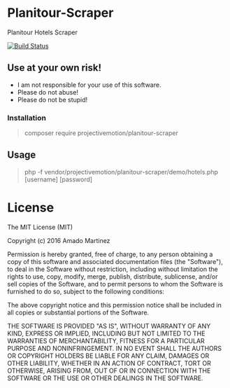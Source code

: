 # Planitour-Scraper
Planitour Hotels Scraper

[![Build Status](https://travis-ci.org/projectivemotion/planitour-scraper.svg?branch=master)](https://travis-ci.org/projectivemotion/planitour-scraper)


## Use at your own risk!
* I am not responsible for your use of this software.
* Please do not abuse!
* Please do not be stupid!


### Installation

> composer require projectivemotion/planitour-scraper

## Usage

> php -f vendor/projectivemotion/planitour-scraper/demo/hotels.php [username] [password]

# License
The MIT License (MIT)

Copyright (c) 2016 Amado Martinez

Permission is hereby granted, free of charge, to any person obtaining a copy
of this software and associated documentation files (the "Software"), to deal
in the Software without restriction, including without limitation the rights
to use, copy, modify, merge, publish, distribute, sublicense, and/or sell
copies of the Software, and to permit persons to whom the Software is
furnished to do so, subject to the following conditions:

The above copyright notice and this permission notice shall be included in all
copies or substantial portions of the Software.

THE SOFTWARE IS PROVIDED "AS IS", WITHOUT WARRANTY OF ANY KIND, EXPRESS OR
IMPLIED, INCLUDING BUT NOT LIMITED TO THE WARRANTIES OF MERCHANTABILITY,
FITNESS FOR A PARTICULAR PURPOSE AND NONINFRINGEMENT. IN NO EVENT SHALL THE
AUTHORS OR COPYRIGHT HOLDERS BE LIABLE FOR ANY CLAIM, DAMAGES OR OTHER
LIABILITY, WHETHER IN AN ACTION OF CONTRACT, TORT OR OTHERWISE, ARISING FROM,
OUT OF OR IN CONNECTION WITH THE SOFTWARE OR THE USE OR OTHER DEALINGS IN THE
SOFTWARE.
